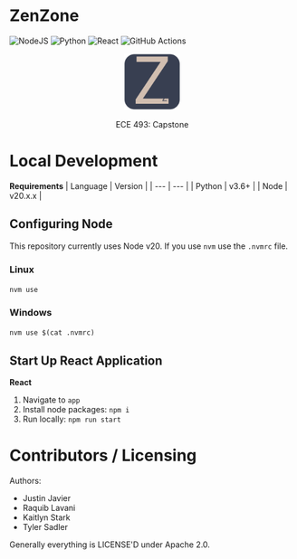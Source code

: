 ZenZone
===================================

![NodeJS](https://img.shields.io/badge/node.js-v20.x.x-6DA55F?style=for-the-badge&logo=node.js&logoColor=white)
![Python](https://img.shields.io/badge/python-v3.6+-3670A0?style=for-the-badge&logo=python&logoColor=ffdd54)
![React](https://img.shields.io/badge/react-%2320232a.svg?style=for-the-badge&logo=react&logoColor=%2361DAFB)
![GitHub Actions](https://img.shields.io/badge/github%20actions-%232671E5.svg?style=for-the-badge&logo=githubactions&logoColor=white)



<p align="center">
<img height="100px" width="100px" src="./app/public/favicon.svg" />
</p>

<p align="center">ECE 493: Capstone</p>


Local Development
===================

**Requirements**
| Language | Version |
| --- | --- |
| Python | v3.6+ |
| Node | v20.x.x |

## Configuring Node

This repository currently uses Node v20. If you use `nvm` use the `.nvmrc` file.
### Linux
`nvm use`

### Windows
`nvm use $(cat .nvmrc)`

## Start Up React Application

**React**
1. Navigate to `app`
2. Install node packages: `npm i`
3. Run locally: `npm run start`

Contributors / Licensing
========================

Authors:

* Justin Javier
* Raquib Lavani
* Kaitlyn Stark
* Tyler Sadler

Generally everything is LICENSE'D under Apache 2.0.
